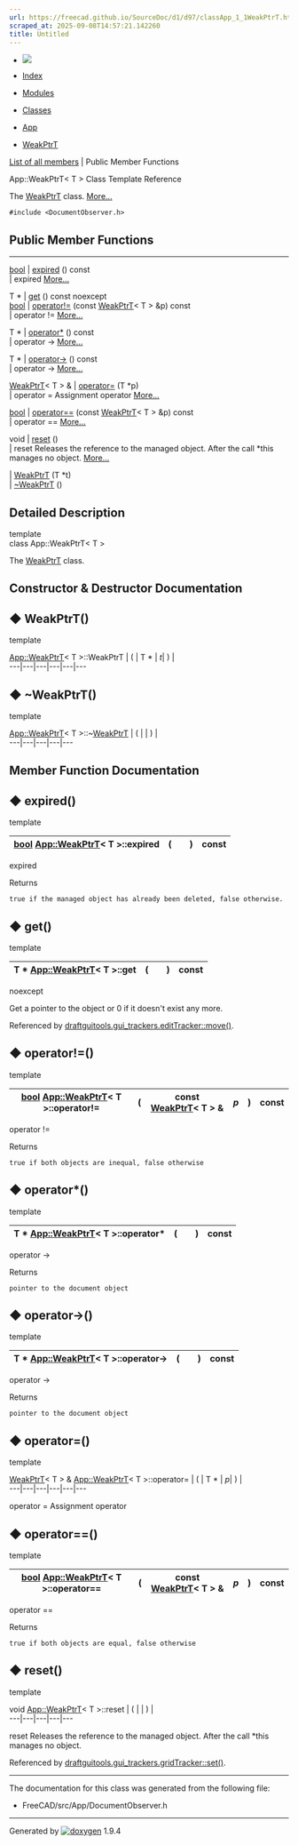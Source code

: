 ```yaml
---
url: https://freecad.github.io/SourceDoc/d1/d97/classApp_1_1WeakPtrT.html
scraped_at: 2025-09-08T14:57:21.142260
title: Untitled
---
```


  * [ ![](https://www.freecad.org/svg/logo-freecad.svg) ](https://freecadweb.org "FreeCAD")
  * [Index](../../index.html "Index")
  * [Modules](../../modules.html "Modules list")
  * [Classes](../../annotated.html "Annotated list")

  * [App](../../dd/dc2/namespaceApp.html)
  * [WeakPtrT](../../d1/d97/classApp_1_1WeakPtrT.html)

[List of all members](../../dc/d2f/classApp_1_1WeakPtrT-members.html) | Public Member Functions

App::WeakPtrT< T > Class Template Reference

The [WeakPtrT](../../d1/d97/classApp_1_1WeakPtrT.html "The WeakPtrT class.")
class. [More...](../../d1/d97/classApp_1_1WeakPtrT.html#details)

`#include <DocumentObserver.h>`

##  Public Member Functions  
  
---  
[bool](../../d9/db9/classbool.html) | [expired](../../d1/d97/classApp_1_1WeakPtrT.html#a0d69f3d46cf52fe7f17d271167dd552e) () const  
| expired
[More...](../../d1/d97/classApp_1_1WeakPtrT.html#a0d69f3d46cf52fe7f17d271167dd552e)  
  
T * | [get](../../d1/d97/classApp_1_1WeakPtrT.html#a27a27e13f63e249b825a7e00702d6447) () const noexcept  
[bool](../../d9/db9/classbool.html) | [operator!=](../../d1/d97/classApp_1_1WeakPtrT.html#a3561547b7da2be6885db44b6758b8bb6) (const [WeakPtrT](../../d1/d97/classApp_1_1WeakPtrT.html)< T > &p) const  
| operator !=
[More...](../../d1/d97/classApp_1_1WeakPtrT.html#a3561547b7da2be6885db44b6758b8bb6)  
  
T * | [operator*](../../d1/d97/classApp_1_1WeakPtrT.html#a6ba20e91d7dd78e5acbe51885be6bbda) () const  
| operator ->
[More...](../../d1/d97/classApp_1_1WeakPtrT.html#a6ba20e91d7dd78e5acbe51885be6bbda)  
  
T * | [operator->](../../d1/d97/classApp_1_1WeakPtrT.html#aa9b80e51bffaea4087f8db329c364a8c) () const  
| operator ->
[More...](../../d1/d97/classApp_1_1WeakPtrT.html#aa9b80e51bffaea4087f8db329c364a8c)  
  
[WeakPtrT](../../d1/d97/classApp_1_1WeakPtrT.html)< T > & | [operator=](../../d1/d97/classApp_1_1WeakPtrT.html#a98ea40c06e37d350bd0cf09c9355f887) (T *p)  
| operator = Assignment operator
[More...](../../d1/d97/classApp_1_1WeakPtrT.html#a98ea40c06e37d350bd0cf09c9355f887)  
  
[bool](../../d9/db9/classbool.html) | [operator==](../../d1/d97/classApp_1_1WeakPtrT.html#aacd3d04418288ff795e9bc352cbf9db0) (const [WeakPtrT](../../d1/d97/classApp_1_1WeakPtrT.html)< T > &p) const  
| operator ==
[More...](../../d1/d97/classApp_1_1WeakPtrT.html#aacd3d04418288ff795e9bc352cbf9db0)  
  
void | [reset](../../d1/d97/classApp_1_1WeakPtrT.html#a6a6cb6b5cec0367af57dc5419c32039d) ()  
| reset Releases the reference to the managed object. After the call *this
manages no object.
[More...](../../d1/d97/classApp_1_1WeakPtrT.html#a6a6cb6b5cec0367af57dc5419c32039d)  
  
|
[WeakPtrT](../../d1/d97/classApp_1_1WeakPtrT.html#a5723beb45fcb4bba0284b5662b87782e)
(T *t)  
|
[~WeakPtrT](../../d1/d97/classApp_1_1WeakPtrT.html#a10bbcc6b0f88b218d514de2c79e3c865)
()  
  
## Detailed Description

template<class T>  
class App::WeakPtrT< T >

The [WeakPtrT](../../d1/d97/classApp_1_1WeakPtrT.html "The WeakPtrT class.")
class.

## Constructor & Destructor Documentation

## ◆ WeakPtrT()

template<class T >

[App::WeakPtrT](../../d1/d97/classApp_1_1WeakPtrT.html)< T >::WeakPtrT  | ( | T *  | _t_| ) |   
---|---|---|---|---|---  
  
## ◆ ~WeakPtrT()

template<class T >

[App::WeakPtrT](../../d1/d97/classApp_1_1WeakPtrT.html)< T >::~[WeakPtrT](../../d1/d97/classApp_1_1WeakPtrT.html) | ( | | ) |   
---|---|---|---|---  
  
## Member Function Documentation

## ◆ expired()

template<class T >

[bool](../../d9/db9/classbool.html) [App::WeakPtrT](../../d1/d97/classApp_1_1WeakPtrT.html)< T >::expired  | ( | | ) |  const  
---|---|---|---|---  
  
expired

Returns

    true if the managed object has already been deleted, false otherwise. 

## ◆ get()

template<class T >

| T * [App::WeakPtrT](../../d1/d97/classApp_1_1WeakPtrT.html)< T >::get  | ( | | ) |  const  
---|---|---|---|---  
noexcept  
  
Get a pointer to the object or 0 if it doesn't exist any more.

Referenced by
[draftguitools.gui_trackers.editTracker::move()](../../d3/dce/classdraftguitools_1_1gui__trackers_1_1editTracker.html#a6e4a060566362b1db0b5ea44c9874297).

## ◆ operator!=()

template<class T >

[bool](../../d9/db9/classbool.html) [App::WeakPtrT](../../d1/d97/classApp_1_1WeakPtrT.html)< T >::operator!=  | ( | const [WeakPtrT](../../d1/d97/classApp_1_1WeakPtrT.html)< T > & | _p_| ) |  const  
---|---|---|---|---|---  
  
operator !=

Returns

    true if both objects are inequal, false otherwise 

## ◆ operator*()

template<class T >

T * [App::WeakPtrT](../../d1/d97/classApp_1_1WeakPtrT.html)< T >::operator*  | ( | | ) |  const  
---|---|---|---|---  
  
operator ->

Returns

    pointer to the document object 

## ◆ operator->()

template<class T >

T * [App::WeakPtrT](../../d1/d97/classApp_1_1WeakPtrT.html)< T >::operator-> | ( | | ) |  const  
---|---|---|---|---  
  
operator ->

Returns

    pointer to the document object 

## ◆ operator=()

template<class T >

[WeakPtrT](../../d1/d97/classApp_1_1WeakPtrT.html)< T > & [App::WeakPtrT](../../d1/d97/classApp_1_1WeakPtrT.html)< T >::operator=  | ( | T *  | _p_| ) |   
---|---|---|---|---|---  
  
operator = Assignment operator

## ◆ operator==()

template<class T >

[bool](../../d9/db9/classbool.html) [App::WeakPtrT](../../d1/d97/classApp_1_1WeakPtrT.html)< T >::operator==  | ( | const [WeakPtrT](../../d1/d97/classApp_1_1WeakPtrT.html)< T > & | _p_| ) |  const  
---|---|---|---|---|---  
  
operator ==

Returns

    true if both objects are equal, false otherwise 

## ◆ reset()

template<class T >

void [App::WeakPtrT](../../d1/d97/classApp_1_1WeakPtrT.html)< T >::reset  | ( | | ) |   
---|---|---|---|---  
  
reset Releases the reference to the managed object. After the call *this
manages no object.

Referenced by
[draftguitools.gui_trackers.gridTracker::set()](../../d5/d75/classdraftguitools_1_1gui__trackers_1_1gridTracker.html#a1499cdcfd43fe110d46cd9c72c52b356).

* * *

The documentation for this class was generated from the following file:

  * FreeCAD/src/App/DocumentObserver.h

* * *

Generated by
[![doxygen](../../doxygen.svg)](https://www.doxygen.org/index.html) 1.9.4

